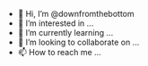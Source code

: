 - 👋 Hi, I’m @downfromthebottom
- 👀 I’m interested in ...
- 🌱 I’m currently learning ...
- 💞️ I’m looking to collaborate on ...
- 📫 How to reach me ...

<!---
downfromthebottom/downfromthebottom is a ✨ special ✨ repository because its `README.md` (this file) appears on your GitHub profile.
You can click the Preview link to take a look at your changes.
--->
